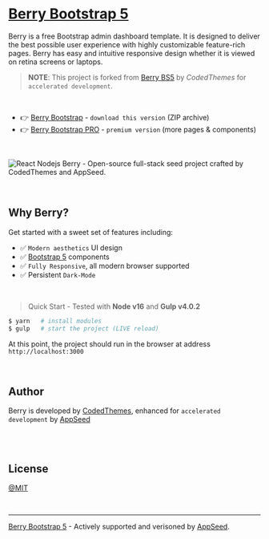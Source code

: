 # [Berry Bootstrap 5](https://github.com/app-generator/cth-berry-bootstrap5) 

Berry is a free Bootstrap admin dashboard template. It is designed to deliver the best possible user experience with highly customizable feature-rich pages. Berry has easy and intuitive responsive design whether it is viewed on retina screens or laptops.

> **NOTE**: This project is forked from [Berry BS5](https://codedthemes.com/item/berry-bootstrap-free-admin-template/?ref=appseed) by *CodedThemes* for `accelerated development`. 

<br />

- 👉 [Berry Bootstrap](https://github.com/app-generator/cth-berry-bootstrap5/archive/refs/heads/main.zip) - `download this version` (ZIP archive)
- 👉 [Berry Bootstrap PRO](https://codedthemes.com/item/berry-bootstrap-5-admin-template/?ref=appseed) - `premium version` (more pages & components)

<br />

![React Nodejs Berry - Open-source full-stack seed project crafted by CodedThemes and AppSeed.](https://user-images.githubusercontent.com/51070104/176936514-f1bccb21-bafe-4b43-9e4c-b6fe0ec9511d.png)

<br >

## Why Berry?

Get started with a sweet set of features including:

 * ✅ `Modern aesthetics` UI design
 * ✅ [Bootstrap 5](https://www.admin-dashboards.com/bootstrap-5-templates/) components
 * ✅ `Fully Responsive`, all modern browser supported
 * ✅ Persistent `Dark-Mode`

<br />

> Quick Start - Tested with **Node v16** and **Gulp v4.0.2**

```bash
$ yarn   # install modules 
$ gulp   # start the project (LIVE reload)
```

At this point, the project should run in the browser at address `http://localhost:3000`

<br />  

## Author

Berry is developed by [CodedThemes](https://codedthemes.com?ref=appseed), enhanced for `accelerated development` by [AppSeed](https://appseed.us)

<br />

<br />

## License

[@MIT](./LICENSE.md)

<br />

---
[Berry Bootstrap 5](https://github.com/app-generator/cth-berry-bootstrap5) - Actively supported and verisoned by [AppSeed](https://appseed.us/). 
